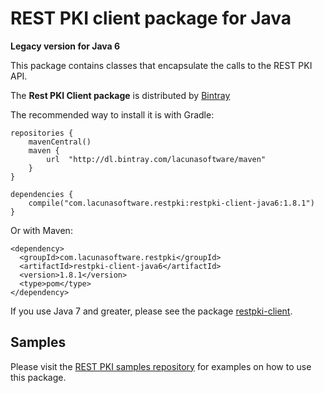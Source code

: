 REST PKI client package for Java
====================================
**Legacy version for Java 6**

This package contains classes that encapsulate the calls to the REST PKI API.

The **Rest PKI Client package** is distributed by [Bintray](https://bintray.com/lacunasoftware/maven/restpki-client-java6)

The recommended way to install it is with Gradle:

    repositories {
        mavenCentral()
        maven {
            url  "http://dl.bintray.com/lacunasoftware/maven"
        }
    }

    dependencies {
        compile("com.lacunasoftware.restpki:restpki-client-java6:1.8.1")
    }
    
Or with Maven:

    <dependency>
      <groupId>com.lacunasoftware.restpki</groupId>
      <artifactId>restpki-client-java6</artifactId>
      <version>1.8.1</version>
      <type>pom</type>
    </dependency>
    
If you use Java 7 and greater, please see the package [restpki-client](https://bitbucket.org/Lacunas/restpki-java-client).

Samples
-------

Please visit the [REST PKI samples repository](https://github.com/LacunaSoftware/RestPkiSamples/tree/master/Java)
for examples on how to use this package.
